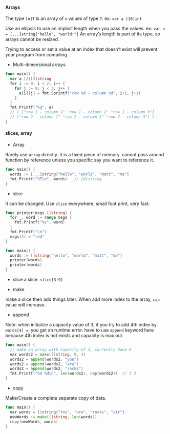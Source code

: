 
#### Arrays

The type `[n]T` is an array of `n` values of type `T`.  ex: `var a [10]int`

Use an ellipsis to use an implicit length when you pass the values. ex: `var a = [...]string{"hello", "world!"}`
An array’s length is part of its type, so arrays cannot be resized.

Trying to access or set a value at an index that doesn’t exist will prevent your program from compiling

- Multi-dimensional arrays

```go
func main() {
  var a [2][3]string
  for i := 0; i < 2; i++ {
    for j := 0; j < 3; j++ {
      a[i][j] = fmt.Sprintf("row %d - column %d", i+1, j+1)
    }
  }
  fmt.Printf("%q", a)
  // [ ["row 1 - column 1" "row 1 - column 2" "row 1 - column 3"]
  // ["row 2 - column 1" "row 2 - column 2" "row 2 - column 3"] ]
}
```


#### slices, array

- Array

Rarely use `array` directly. It is a fixed piece of memory. cannot pass around function by reference unless you specific say you want to reference it.

```go
func main() {
  words := [...]string{"hello", "world", "matt", "ma"}
  fmt.Printf("%T\n", words)   // [4]string
}
```

- slice

It can be changed. Use `slice` everywhere, small foot print, very fast.

```go
func printer(msgs []string) {
  for _, word := range msgs {
    fmt.Printf("%s", word)
  }
  fmt.Printf("\n")
  msgs[2] = "red"
}

func main() {
  words := []string{"hello", "world", "matt", "ma"}
  printer(words)
  printer(words)
}
```

- slice a slice. `slice[3:9]`

- make

make a slice then add things later. When add more index to the array, `cap` value will increase.

- append

Note: when initialize a capacity value of 3, if you try to add 4th index by `words[4] =`, you get an runtime error. have
to use `append` keyword here because 4th index is not exists and capacity is max out

```go
func main() {
  // make an array with capacity of 3, currently have 0
  var words2 = make([]string, 0, 3)
  words2 = append(words2, "you")
  words2 = append(words2, "are")
  words2 = append(words2, "rocks")
  fmt.Printf("%d %d\n", len(words2), cap(words2))  // 3 3
}
```

- copy

Make/Create a complete separate copy of data.

```go
func main() {
  var words = []string{"You", "are", "rocks", "sir"}
  newWords := make([]string, len(words))
  copy(newWords, words)
}
```
